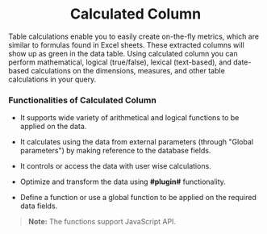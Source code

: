  <center><h1>Calculated Column</h1></center>

Table calculations enable you to easily create on-the-fly metrics, which are similar to formulas found in Excel sheets. These extracted columns will show up as green in the data table. Using calculated column you can perform mathematical, logical (true/false), lexical (text-based), and date-based calculations on the dimensions, measures, and other table calculations in your query. 

### Functionalities of Calculated Column

- It supports wide variety of arithmetical and logical functions to be applied on the data.

- It calculates using the data from external parameters (through "Global parameters") by making reference to the database fields. 

- It controls or access the data with user wise calculations.

- Optimize and transform the data using  **#plugin#**  functionality.

- Define a function or use a global function to be applied on the required data fields.
 
> **Note:** The functions support JavaScript API.


<!--stackedit_data:
eyJoaXN0b3J5IjpbLTE1OTkwMDM0LC0zMTIyNDE1NDhdfQ==
-->